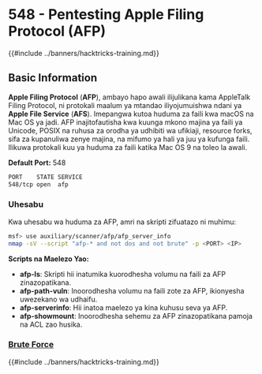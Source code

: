 # 548 - Pentesting Apple Filing Protocol (AFP)

{{#include ../banners/hacktricks-training.md}}

## Basic Information

**Apple Filing Protocol** (**AFP**), ambayo hapo awali ilijulikana kama AppleTalk Filing Protocol, ni protokali maalum ya mtandao iliyojumuishwa ndani ya **Apple File Service** (**AFS**). Imepangwa kutoa huduma za faili kwa macOS na Mac OS ya jadi. AFP inajitofautisha kwa kuunga mkono majina ya faili ya Unicode, POSIX na ruhusa za orodha ya udhibiti wa ufikiaji, resource forks, sifa za kupanuliwa zenye majina, na mifumo ya hali ya juu ya kufunga faili. Ilikuwa protokali kuu ya huduma za faili katika Mac OS 9 na toleo la awali. 

**Default Port:** 548
```bash
PORT    STATE SERVICE
548/tcp open  afp
```
### **Uhesabu**

Kwa uhesabu wa huduma za AFP, amri na skripti zifuatazo ni muhimu:
```bash
msf> use auxiliary/scanner/afp/afp_server_info
nmap -sV --script "afp-* and not dos and not brute" -p <PORT> <IP>
```
**Scripts na Maelezo Yao:**

- **afp-ls**: Skripti hii inatumika kuorodhesha volumu na faili za AFP zinazopatikana.
- **afp-path-vuln**: Inoorodhesha volumu na faili zote za AFP, ikionyesha uwezekano wa udhaifu.
- **afp-serverinfo**: Hii inatoa maelezo ya kina kuhusu seva ya AFP.
- **afp-showmount**: Inoorodhesha sehemu za AFP zinazopatikana pamoja na ACL zao husika.

### [**Brute Force**](../generic-hacking/brute-force.md#afp)

{{#include ../banners/hacktricks-training.md}}
